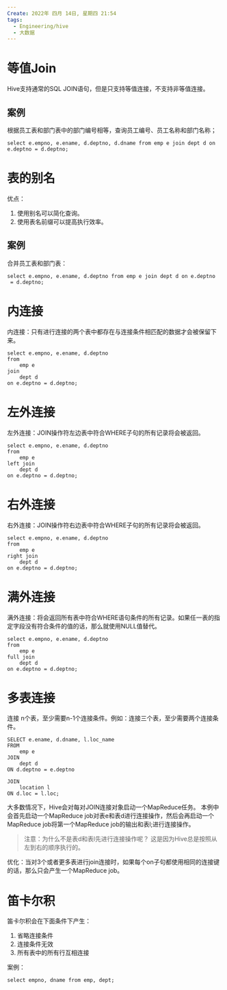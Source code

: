 ```yaml
---
Create: 2022年 四月 14日, 星期四 21:54
tags: 
  - Engineering/hive
  - 大数据
---
```


# 等值Join
Hive支持通常的SQL JOIN语句，但是只支持等值连接，不支持非等值连接。
## 案例
根据员工表和部门表中的部门编号相等，查询员工编号、员工名称和部门名称；
```
select e.empno, e.ename, d.deptno, d.dname from emp e join dept d on e.deptno = d.deptno;
```

# 表的别名
优点：
1. 使用别名可以简化查询。
2. 使用表名前缀可以提高执行效率。

## 案例
合并员工表和部门表：
```
select e.empno, e.ename, d.deptno from emp e join dept d on e.deptno
 = d.deptno;
```

# 内连接
内连接：只有进行连接的两个表中都存在与连接条件相匹配的数据才会被保留下来。
```
select e.empno, e.ename, d.deptno 
from 
	emp e 
join 
	dept d 
on e.deptno = d.deptno;
```

# 左外连接
左外连接：JOIN操作符左边表中符合WHERE子句的所有记录将会被返回。
```
select e.empno, e.ename, d.deptno 
from 
	emp e 
left join 
	dept d 
on e.deptno = d.deptno;
```

# 右外连接
右外连接：JOIN操作符右边表中符合WHERE子句的所有记录将会被返回。
```
select e.empno, e.ename, d.deptno 
from 
	emp e 
right join 
	dept d 
on e.deptno = d.deptno;
```
# 满外连接
满外连接：将会返回所有表中符合WHERE语句条件的所有记录。如果任一表的指定字段没有符合条件的值的话，那么就使用NULL值替代。
```
select e.empno, e.ename, d.deptno 
from 
	emp e 
full join 
	dept d 
on e.deptno = d.deptno;
```

# 多表连接
连接 n个表，至少需要n-1个连接条件。例如：连接三个表，至少需要两个连接条件。
```
SELECT e.ename, d.dname, l.loc_name
FROM   
	emp e 
JOIN   
	dept d
ON d.deptno = e.deptno 

JOIN   
	location l
ON d.loc = l.loc;
```

大多数情况下，Hive会对每对JOIN连接对象启动一个MapReduce任务。
本例中会首先启动一个MapReduce job对表e和表d进行连接操作，然后会再启动一个MapReduce job将第一个MapReduce job的输出和表l;进行连接操作。

> 注意：为什么不是表d和表l先进行连接操作呢？
> 这是因为Hive总是按照从左到右的顺序执行的。

优化：当对3个或者更多表进行join连接时，如果每个on子句都使用相同的连接键的话，那么只会产生一个MapReduce job。

# 笛卡尔积
笛卡尔积会在下面条件下产生：
1. 省略连接条件
2. 连接条件无效
3. 所有表中的所有行互相连接

案例：
```
select empno, dname from emp, dept;
```